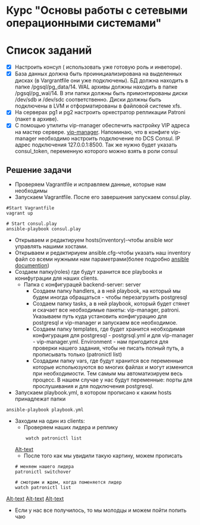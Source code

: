  # Курс "Основы работы с сетевыми операционными системами"

# Список заданий
- [X] Настроить консул ( использовать уже готовую роль и инветори).
- [X] База данных должна быть проинициализирована на выделенных дисках (в Vargrantfile они уже подключены). БД должна находить в папке /pgsql/pg_data/14. WAL архивы должны находить в папке /pgsql/pg_wal/14. В эти папки должны быть примонтированы диски /dev/sdb и /dev/sdc соответственно. Диски должны быть подключены в LVM и отформатированы в файловой системе xfs.
- [X] На серверах pg1 и pg2 настроить оркестратор репликации Patroni (пакет в архиве).
- [X] С помощью утилиты vip-manager обеспечить настройку VIP адреса на мастер сервере. [vip-manager](https://github.com/cybertec-postgresql/vip-manager/releases/download/v1.0.2/vip-manager-1.0.2-1.x86_64.rpm). Напоминаю, что в конфиге vip-manager необходимо настроить подключение по DCS Consul. IP адрес подключения 127.0.0.1:8500. Так же нужно будет указать consul_token, переменную которого можно взять в роли consul

Решение задачи
---------------------------
+ Проверяем Vagrantfile и исправляем данные, которые нам необходимы
+ Запускаем Vagrantfile. После его завершения запускаем consul.play.
```
#Start Vagrantfile
vagrant up

# Start consul.play
ansible-playbook consul.play
```
+ Открываем и редактируем hosts(inventory)-чтобы ansible мог управлять нашими хостами.
+ Открываем и редактириуем ansible.cfg-чтобы указать наш inventory файл со всеми нужными нам параметрами(более подробно [ansible documention](https://docs.ansible.com/ansible/2.6/reference_appendices/config.html))
+ Создаем папку(roles) где будут хранится все playbooks и конифуграции для наших clients.
    - Папка с конфигурацей backend-server: server
        * Создаем папку handlers, а в ней playbook, на который мы будем иногда обращаться - чтобы перезагрузить postgresql
        * Создаем папку tasks, а в ней playbook, который будет стянет и скачает все необходимые пакеты: vip-manager, patroni. Указываем путь куда установить конфигурацию для postgresql и vip-manager и запускаем все необходимое.
        * Создаем папку templates, где будет хранится необходимая конфигурация для postgresql - postgrsql.yml и для vip-manager - vip-manager.yml. Environment - нам пригодится для проверки нашего задания, чтобы не писать полный путь, а прописывать только (patronictl list)
        * Создадим папку vars, где будут хранится все переменные которые испольюзуются во многих файлах и могут изменится при необходимости. Тем самым мы автоматизируем весь процесс. В нашем случае у нас будут переменные: порты для прослушивания и для подключения postgresql.
+ Запускаем playbook.yml, в котором прописано к каким hosts принадлежат папки
```
ansible-playbook playbook.yml
```
+ Заходим на один из clients:
    - Проверяем наших лидера и реплику
    ```
        watch patronictl list
    ```
    [Alt-text](https://github.com/Dubrovsky18/OS_system/blob/main/project_7/report/lead2_sync1.png "Testing")
    - После того как мы увидили такую картину, можем прописать
    ```
    # меняем нашего лидера
    patronictl switchover

    # смотрим и ждем, когда поменяется лидер
    watch patronictl list
    ```
[Alt-text](https://github.com/Dubrovsky18/OS_system/blob/main/project_7/report/stop2_run1.png "Testing")
[Alt-text](https://github.com/Dubrovsky18/OS_system/blob/main/project_7/report/lead1_rep2.png "Testing")
[Alt-text](https://github.com/Dubrovsky18/OS_system/blob/main/project_7/report/lead1_sync2.png "Testing")
+ Если у нас все получилось, то мы молодцы и можем пойти попить чаю
